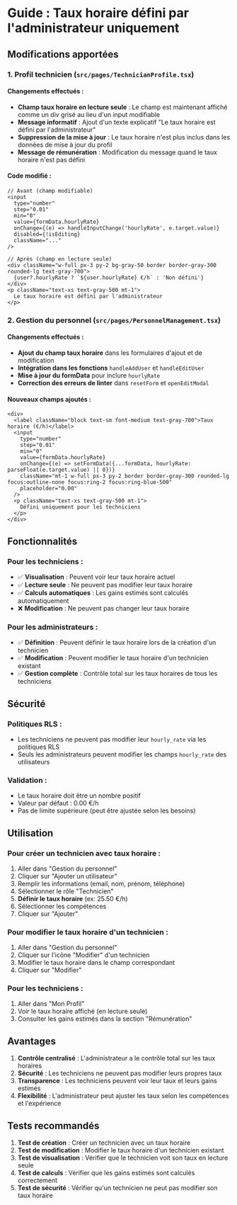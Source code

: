 # Guide : Taux horaire défini par l'administrateur uniquement

## Modifications apportées

### 1. **Profil technicien** (`src/pages/TechnicianProfile.tsx`)

#### Changements effectués :
- **Champ taux horaire en lecture seule** : Le champ est maintenant affiché comme un div grisé au lieu d'un input modifiable
- **Message informatif** : Ajout d'un texte explicatif "Le taux horaire est défini par l'administrateur"
- **Suppression de la mise à jour** : Le taux horaire n'est plus inclus dans les données de mise à jour du profil
- **Message de rémunération** : Modification du message quand le taux horaire n'est pas défini

#### Code modifié :
```tsx
// Avant (champ modifiable)
<input
  type="number"
  step="0.01"
  min="0"
  value={formData.hourlyRate}
  onChange={(e) => handleInputChange('hourlyRate', e.target.value)}
  disabled={!isEditing}
  className="..."
/>

// Après (champ en lecture seule)
<div className="w-full px-3 py-2 bg-gray-50 border border-gray-300 rounded-lg text-gray-700">
  {user?.hourlyRate ? `${user.hourlyRate} €/h` : 'Non défini'}
</div>
<p className="text-xs text-gray-500 mt-1">
  Le taux horaire est défini par l'administrateur
</p>
```

### 2. **Gestion du personnel** (`src/pages/PersonnelManagement.tsx`)

#### Changements effectués :
- **Ajout du champ taux horaire** dans les formulaires d'ajout et de modification
- **Intégration dans les fonctions** `handleAddUser` et `handleEditUser`
- **Mise à jour du formData** pour inclure `hourlyRate`
- **Correction des erreurs de linter** dans `resetForm` et `openEditModal`

#### Nouveaux champs ajoutés :
```tsx
<div>
  <label className="block text-sm font-medium text-gray-700">Taux horaire (€/h)</label>
  <input
    type="number"
    step="0.01"
    min="0"
    value={formData.hourlyRate}
    onChange={(e) => setFormData({...formData, hourlyRate: parseFloat(e.target.value) || 0})}
    className="mt-1 w-full px-3 py-2 border border-gray-300 rounded-lg focus:outline-none focus:ring-2 focus:ring-blue-500"
    placeholder="0.00"
  />
  <p className="text-xs text-gray-500 mt-1">
    Défini uniquement pour les techniciens
  </p>
</div>
```

## Fonctionnalités

### Pour les techniciens :
- ✅ **Visualisation** : Peuvent voir leur taux horaire actuel
- ✅ **Lecture seule** : Ne peuvent pas modifier leur taux horaire
- ✅ **Calculs automatiques** : Les gains estimés sont calculés automatiquement
- ❌ **Modification** : Ne peuvent pas changer leur taux horaire

### Pour les administrateurs :
- ✅ **Définition** : Peuvent définir le taux horaire lors de la création d'un technicien
- ✅ **Modification** : Peuvent modifier le taux horaire d'un technicien existant
- ✅ **Gestion complète** : Contrôle total sur les taux horaires de tous les techniciens

## Sécurité

### Politiques RLS :
- Les techniciens ne peuvent pas modifier leur `hourly_rate` via les politiques RLS
- Seuls les administrateurs peuvent modifier les champs `hourly_rate` des utilisateurs

### Validation :
- Le taux horaire doit être un nombre positif
- Valeur par défaut : 0.00 €/h
- Pas de limite supérieure (peut être ajustée selon les besoins)

## Utilisation

### Pour créer un technicien avec taux horaire :
1. Aller dans "Gestion du personnel"
2. Cliquer sur "Ajouter un utilisateur"
3. Remplir les informations (email, nom, prénom, téléphone)
4. Sélectionner le rôle "Technicien"
5. **Définir le taux horaire** (ex: 25.50 €/h)
6. Sélectionner les compétences
7. Cliquer sur "Ajouter"

### Pour modifier le taux horaire d'un technicien :
1. Aller dans "Gestion du personnel"
2. Cliquer sur l'icône "Modifier" d'un technicien
3. Modifier le taux horaire dans le champ correspondant
4. Cliquer sur "Modifier"

### Pour les techniciens :
1. Aller dans "Mon Profil"
2. Voir le taux horaire affiché (en lecture seule)
3. Consulter les gains estimés dans la section "Rémunération"

## Avantages

1. **Contrôle centralisé** : L'administrateur a le contrôle total sur les taux horaires
2. **Sécurité** : Les techniciens ne peuvent pas modifier leurs propres taux
3. **Transparence** : Les techniciens peuvent voir leur taux et leurs gains estimés
4. **Flexibilité** : L'administrateur peut ajuster les taux selon les compétences et l'expérience

## Tests recommandés

1. **Test de création** : Créer un technicien avec un taux horaire
2. **Test de modification** : Modifier le taux horaire d'un technicien existant
3. **Test de visualisation** : Vérifier que le technicien voit son taux en lecture seule
4. **Test de calculs** : Vérifier que les gains estimés sont calculés correctement
5. **Test de sécurité** : Vérifier qu'un technicien ne peut pas modifier son taux horaire 